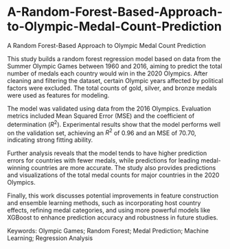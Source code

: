 # A-Random-Forest-Based-Approach-to-Olympic-Medal-Count-Prediction
A Random Forest-Based Approach to Olympic Medal Count Prediction

This study builds a random forest regression model based on data from the Summer Olympic Games between 1960 and 2016, aiming to predict the total number of medals each country would win in the 2020 Olympics. After cleaning and filtering the dataset, certain Olympic years affected by political factors were excluded. The total counts of gold, silver, and bronze medals were used as features for modeling.

The model was validated using data from the 2016 Olympics. Evaluation metrics included Mean Squared Error (MSE) and the coefficient of determination ($R^2$). Experimental results show that the model performs well on the validation set, achieving an $R^2$ of 0.96 and an MSE of 70.70, indicating strong fitting ability.

Further analysis reveals that the model tends to have higher prediction errors for countries with fewer medals, while predictions for leading medal-winning countries are more accurate. The study also provides predictions and visualizations of the total medal counts for major countries in the 2020 Olympics.

Finally, this work discusses potential improvements in feature construction and ensemble learning methods, such as incorporating host country effects, refining medal categories, and using more powerful models like XGBoost to enhance prediction accuracy and robustness in future studies.

Keywords: Olympic Games; Random Forest; Medal Prediction; Machine Learning; Regression Analysis

